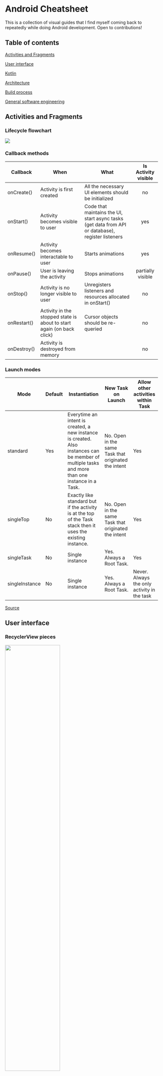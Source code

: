 # Android Cheatsheet

This is a collection of visual guides that I find myself coming back to repeatedly while doing Android development. Open to contributions!

## Table of contents

[Activities and Fragments](#activities-and-fragments)

[User interface](#user-interface)

[Kotlin](#kotlin)

[Architecture](#architecture)

[Build process](#build-process)

[General software engineering](#general-software-engineering)

## Activities and Fragments

### Lifecycle flowchart

<img src="https://i2.wp.com/androhub.com/wp-content/uploads/2015/04/activity_lifecycle.png?resize=538%2C668">

### Callback methods

|   Callback    |              When               |                         What                        |Is Activity visible|
| --------------|---------------------------------|-----------------------------------------------------|:-----------------:|
|onCreate()     | Activity is first created       | All the necessary UI elements should be initialized | no                |
| onStart()     | Activity becomes visible to user| Code that maintains the UI, start async tasks (get data from API or database), register listeners                                                                           | yes               |
| onResume()    | Activity becomes interactable to user| Starts animations                              | yes               |
| onPause()     | User is leaving the activity     | Stops animations                                   |partially visible  |
| onStop()      | Activity is no longer visible to user| Unregisters listeners and resources allocated in onStart()|no      |
| onRestart()   | Activity in the stopped state is about to start again (on back click) | Cursor objects should be re-queried                                                                                                         | no                |
| onDestroy()   | Activity is destroyed from memory|                                                    | no                |


### Launch modes
| Mode           | Default       | Instantiation      | New Task on Launch | Allow other activities within Task |
| ---------------| --------------|--------------------| -------------------| -----------------------------------|
| standard       | Yes           | Everytime an intent is created, a new instance is created. Also instances can be member of multiple tasks and more than one instance in a Task. | No. Open in the same Task that originated the intent | Yes    |
| singleTop      | No            | Exactly like standard but if the activity is at the top of the Task stack then it uses the existing instance.       | No. Open in the same Task that originated the intent      |    Yes      |
| singleTask     | No   | Single instance   |   Yes. Always a Root Task.      |       Yes          |
| singleInstance | No    | Single instance     |    Yes. Always a Root Task.   |    Never. Always the only activity in the task  |

[Source](https://guides.codepath.com/android/Navigation-and-Task-Stacks)

## User interface
### RecyclerView pieces
<img src="https://developer.android.com/codelabs/basic-android-kotlin-training-recyclerview-scrollable-list/img/4e9c18b463f00bf7.png" width="60%">

| Piece           | What it does                                                                                                                                                                                                                                                                               |
|-----------------|------------------------------------------------------------------------------------------------------------------------------|
| `RecyclerView`  | The `ViewGroup` that contains the views corresponding to your data.                                                                                                                                                                                                                        |
| item            | One data item of the list to display. Can be of any type; often a data class you define.                                                                                                                                                                                                   |
| `Adapter`       | Takes data and prepares it for `RecyclerView` to display.                                                                                                                                                                                                                                  |
| `ViewHolder`s   | A pool of views for `RecyclerView` to use and reuse to display items. Each individual `ViewHolder` is a wrapper around a `View`.                                                                                                                                                           |
| `View`          | A layout that can display one data item.                                                                                                                                                                                                                                                   |
| `LayoutManager` | Measures and positions individual item views within a `RecyclerView` and determines the policy for when to recycle item views that are no longer visible. The ones provided in the `RecyclerView` library are `LinearLayoutManager`, `GridLayoutManager`, and `StaggeredGridLayoutManager` |

[Source](https://developer.android.com/codelabs/basic-android-kotlin-training-recyclerview-scrollable-list)

### ImageView ScaleTypes
<img src="https://raw.githubusercontent.com/frostyshadows/android-cheatsheet/master/Screen%20Shot%202020-05-22%20at%208.13.07%20AM.png" width="60%">

[Source](https://thoughtbot.com/blog/android-imageview-scaletype-a-visual-guide)

### [PorterDuff modes](https://developer.android.com/reference/android/graphics/PorterDuff.Mode) for tinting

<img src="https://chiuki.github.io/images/android-shaders-filters/porter_duff.png">

[Source](https://chiuki.github.io/android-shaders-filters/#/)

## Kotlin

### Kotlin Standard Library functions
<img src="https://github.com/frostyshadows/android-cheatsheet/blob/master/Kotlin-library-functions.png" width="60%">

### Type system
<img src="https://www.kotlindevelopment.com/content/images/2018/09/typical_nothing.png">

[Source](https://www.kotlindevelopment.com/typical-kotlin/)

## Architecture

### Uncle Bob's clean architecture

<img src="https://miro.medium.com/max/1200/0*JD606Sqx6RYZLKdu." width="60%">

[Source](https://android.jlelse.eu/thoughts-on-clean-architecture-b8449d9d02df)

## Build process
<img src="https://stuff.mit.edu/afs/sipb/project/android/docs/images/build.png">

[Source](https://stuff.mit.edu/afs/sipb/project/android/docs/tools/building/index.html)

## General software engineering

### Code review checklist
<img src="https://i0.wp.com/www.michaelagreiler.com/wp-content/uploads/2019/08/Code_Review_Checklist_Greiler.png?w=800&ssl=1">

[Source](https://www.michaelagreiler.com/code-review-checklist-2/)

<img src="https://github.com/frostyshadows/android-cheatsheet/blob/master/Android-code-review-checklist.png">

### Gang of Four design patterns
<img src="https://github.com/frostyshadows/android-cheatsheet/blob/master/GangOfFour-1.png" width="100%">
<img src="https://github.com/frostyshadows/android-cheatsheet/blob/master/GangOfFour-2.png" width="100%">

[Source](http://www.blackwasp.co.uk/GangOfFour.aspx)

